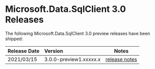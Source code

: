 # Microsoft.Data.SqlClient 3.0 Releases

The following Microsoft.Data.SqlClient 3.0 preview releases have been shipped:

| Release Date | Version | Notes |
| :-- | :-- | :--: |
| 2021/03/15 | 3.0.0-preview1.xxxxx.x | [release notes](3.0.0-preview1.md) |
